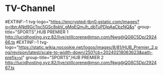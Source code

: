 # TV-Channel


#EXTINF:-1  tvg-logo="https://encrypted-tbn0.gstatic.com/images?q=tbn:ANd9GcTpc5GSc8sbV_gMqEQmJh_dbTuPDIpAaCbzNQ&s" group-title="SPORTS",HUB PREMIER 1
http://lucidhosting.xyz:82/live/stillcorene@msn.com/Nwg@QG6C5Dp/292466.ts
#EXTINF:-1  tvg-logo="https://static.wikia.nocookie.net/logos/images/8/81/HUB_Premier_2.png/revision/latest/scale-to-width-down/250?cb=20240218063623&path-prefix=vi" group-title="SPORTS",HUB PREMIER 2
http://lucidhosting.xyz:82/live/stillcorene@msn.com/Nwg@QG6C5Dp/292467.ts
